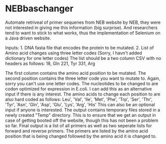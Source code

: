 # NEBbaschanger
Automate retriveal of primer sequenes from NEB website
by NEB, they were not interested in giving me this information (big surprise). And researchers tend to want to stick to
what works, thus the implementation of Selenium on a Java driven website.

Inputs: 1. DNA fasta file that encodes the protein to be mutated.
                2. List of Amino acid changes using three letter codes (Sorry, I havn't added dictionary for one letter codes)
                The list should be a two column CSV with no headers as follows:
                18, Gln
                221, Tyr
                331, Arg

The first column contains the amino acid position to be mutated. The second position contains the three letter code you
want to mutate to. Again, sorry you can't use one letter codes.
The nucleotides to be changed to are codon optimized for expression in E.coli. I can add this as an alternative input if
there is any interest. The amino acids to change each position to are also hard coded as follows:
Leu', 'Val', 'Ile', 'Met', 'Phe', 'Trp', 'Ser', 'Thr', 'Tyr', 'Asn', 'Gln', 'Asp', 'Glu', 'Lys', 'Arg', 'His'
This can also be an optional input if anyone is interested.
The output contains temporary files stored in a newly created "Temp" directory. This is to ensure that we get an output in
case of getting booted off the website, though this has not been a problem so far. Final output is a list of all primers as well
as two seperate lists for forward and reverse primers. The primers are listed by the amino acid position that is being changed followed
by the amino acid it is changed to.
